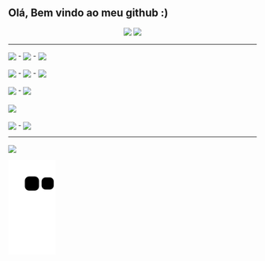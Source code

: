 ## Olá, Bem vindo ao meu github :) 

<div align="center">
  <img height="160em" src="https://github-readme-stats.vercel.app/api?username=Guilherme-Goncalves-de-Souza&show_icons=true&theme=chartreuse-dark&include_all_commits=true"/>
  <img height="160em" src="https://github-readme-stats.vercel.app/api/top-langs/?username=Guilherme-Goncalves-de-Souza&layout=compact&langs_count=7&theme=chartreuse-dark"/>
</div>

<hr>

<div>
  <img align = "center" width="50px" src = "https://cdn.jsdelivr.net/gh/devicons/devicon/icons/html5/html5-plain-wordmark.svg"> -
  <img align = "center" width="50px" src = "https://cdn.jsdelivr.net/gh/devicons/devicon/icons/css3/css3-plain-wordmark.svg"> -
  <img align = "center" width="40px" src = "https://cdn.jsdelivr.net/gh/devicons/devicon/icons/javascript/javascript-original.svg">
</div>

<br>

<div>
  <img align = "center" width="80px" src = "https://cdn.jsdelivr.net/gh/devicons/devicon/icons/nodejs/nodejs-plain-wordmark.svg"> -
  <img align = "center" width="50px" src = "https://cdn.jsdelivr.net/gh/devicons/devicon/icons/npm/npm-original-wordmark.svg"> -
  <img align = "center" src = "https://img.shields.io/badge/Express.js-000000?style=for-the-badge&logo=express&logoColor=white">
</div>

<br>

<div>
  <img align = "center" width="80px" src = "https://cdn.jsdelivr.net/gh/devicons/devicon/icons/mysql/mysql-original-wordmark.svg"> -
  <img align = "center" width="65px" src = "https://cdn.jsdelivr.net/gh/devicons/devicon/icons/mongodb/mongodb-original-wordmark.svg">
</div>
<br>

<div>
  <img align = "center" width="60px" src = "https://cdn.jsdelivr.net/gh/devicons/devicon/icons/git/git-plain-wordmark.svg">
</div>

<br>

<div>
  <img align = "center" width="50px" src = "https://cdn.jsdelivr.net/gh/devicons/devicon/icons/windows8/windows8-original.svg"> -
  <img align = "center" width="50px" src = "https://cdn.jsdelivr.net/gh/devicons/devicon/icons/linux/linux-original.svg">
</div>

<hr>

<div>
  <a href = "mailto:gui11223344555@gmail.com" target="_blank"> <img align = "center" src = "https://img.shields.io/badge/Gmail-D14836?style=for-the-badge&logo=gmail&logoColor=white"> <a/>
</div>

![Snake animation](https://github.com/Guilherme-Goncalves-de-Souza/Guilherme-Goncalves-de-Souza/blob/output/github-contribution-grid-snake.svg)
  

<!-- Créditos: -https://github.com/alexandresanlim/Badges4-README.md-Profile#-office- 
               -https://github.com/rafaballerini/rafaballerini
               -https://github.com/anuraghazra/github-readme-stats/blob/master/docs/readme_pt-BR.md#cart%C3%A3o-de-estat%C3%ADsticas-do-github
               -https://devicon.dev/
-->
